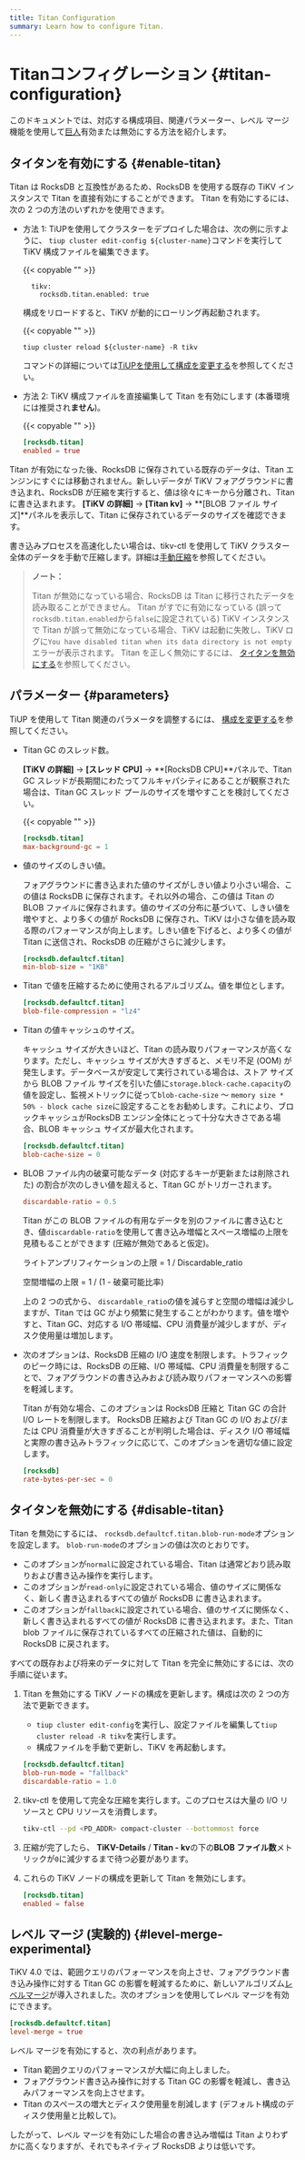 ```yaml
---
title: Titan Configuration
summary: Learn how to configure Titan.
---
```


# Titanコンフィグレーション {#titan-configuration}

このドキュメントでは、対応する構成項目、関連パラメーター、レベル マージ機能を使用して[<a href="/storage-engine/titan-overview.md">巨人</a>](/storage-engine/titan-overview.md)有効または無効にする方法を紹介します。

## タイタンを有効にする {#enable-titan}

Titan は RocksDB と互換性があるため、RocksDB を使用する既存の TiKV インスタンスで Titan を直接有効にすることができます。 Titan を有効にするには、次の 2 つの方法のいずれかを使用できます。

-   方法 1: TiUPを使用してクラスターをデプロイした場合は、次の例に示すように、 `tiup cluster edit-config ${cluster-name}`コマンドを実行して TiKV 構成ファイルを編集できます。

    {{< copyable "" >}}

    ```shell
      tikv:
        rocksdb.titan.enabled: true
    ```

    構成をリロードすると、TiKV が動的にローリング再起動されます。

    {{< copyable "" >}}

    ```shell
    tiup cluster reload ${cluster-name} -R tikv
    ```

    コマンドの詳細については[<a href="/maintain-tidb-using-tiup.md#modify-the-configuration">TiUPを使用して構成を変更する</a>](/maintain-tidb-using-tiup.md#modify-the-configuration)を参照してください。

-   方法 2: TiKV 構成ファイルを直接編集して Titan を有効にします (本番環境には推奨され**ません**)。

    {{< copyable "" >}}

    ```toml
    [rocksdb.titan]
    enabled = true
    ```

Titan が有効になった後、RocksDB に保存されている既存のデータは、Titan エンジンにすぐには移動されません。新しいデータが TiKV フォアグラウンドに書き込まれ、RocksDB が圧縮を実行すると、値は徐々にキーから分離され、Titan に書き込まれます。 **[TiKV の詳細]** -&gt; **[Titan kv]** -&gt; **[BLOB ファイル サイズ]**パネルを表示して、Titan に保存されているデータのサイズを確認できます。

書き込みプロセスを高速化したい場合は、tikv-ctl を使用して TiKV クラスター全体のデータを手動で圧縮します。詳細は[<a href="/tikv-control.md#compact-data-of-the-whole-tikv-cluster-manually">手動圧縮</a>](/tikv-control.md#compact-data-of-the-whole-tikv-cluster-manually)を参照してください。

> **ノート：**
>
> Titan が無効になっている場合、RocksDB は Titan に移行されたデータを読み取ることができません。 Titan がすでに有効になっている (誤って`rocksdb.titan.enabled`から`false`に設定されている) TiKV インスタンスで Titan が誤って無効になっている場合、TiKV は起動に失敗し、TiKV ログに`You have disabled titan when its data directory is not empty`エラーが表示されます。 Titan を正しく無効にするには、 [<a href="#disable-titan">タイタンを無効にする</a>](#disable-titan)を参照してください。

## パラメーター {#parameters}

TiUP を使用して Titan 関連のパラメータを調整するには、 [<a href="/maintain-tidb-using-tiup.md#modify-the-configuration">構成を変更する</a>](/maintain-tidb-using-tiup.md#modify-the-configuration)を参照してください。

-   Titan GC のスレッド数。

    **[TiKV の詳細]** -&gt; **[スレッド CPU]** -&gt; **[RocksDB CPU]**パネルで、Titan GC スレッドが長期間にわたってフルキャパシティにあることが観察された場合は、Titan GC スレッド プールのサイズを増やすことを検討してください。

    {{< copyable "" >}}

    ```toml
    [rocksdb.titan]
    max-background-gc = 1
    ```

-   値のサイズのしきい値。

    フォアグラウンドに書き込まれた値のサイズがしきい値より小さい場合、この値は RocksDB に保存されます。それ以外の場合、この値は Titan の BLOB ファイルに保存されます。値のサイズの分布に基づいて、しきい値を増やすと、より多くの値が RocksDB に保存され、TiKV は小さな値を読み取る際のパフォーマンスが向上します。しきい値を下げると、より多くの値が Titan に送信され、RocksDB の圧縮がさらに減少します。

    ```toml
    [rocksdb.defaultcf.titan]
    min-blob-size = "1KB"
    ```

-   Titan で値を圧縮するために使用されるアルゴリズム。値を単位とします。

    ```toml
    [rocksdb.defaultcf.titan]
    blob-file-compression = "lz4"
    ```

-   Titan の値キャッシュのサイズ。

    キャッシュ サイズが大きいほど、Titan の読み取りパフォーマンスが高くなります。ただし、キャッシュ サイズが大きすぎると、メモリ不足 (OOM) が発生します。データベースが安定して実行されている場合は、ストア サイズから BLOB ファイル サイズを引いた値に`storage.block-cache.capacity`の値を設定し、監視メトリックに従って`blob-cache-size` ～ `memory size * 50% - block cache size`に設定することをお勧めします。これにより、ブロックキャッシュがRocksDB エンジン全体にとって十分な大きさである場合、BLOB キャッシュ サイズが最大化されます。

    ```toml
    [rocksdb.defaultcf.titan]
    blob-cache-size = 0
    ```

-   BLOB ファイル内の破棄可能なデータ (対応するキーが更新または削除された) の割合が次のしきい値を超えると、Titan GC がトリガーされます。

    ```toml
    discardable-ratio = 0.5
    ```

    Titan がこの BLOB ファイルの有用なデータを別のファイルに書き込むとき、値`discardable-ratio`を使用して書き込み増幅とスペース増幅の上限を見積もることができます (圧縮が無効であると仮定)。

    ライトアンプリフィケーションの上限 = 1 / Discardable_ratio

    空間増幅の上限 = 1 / (1 - 破棄可能比率)

    上の 2 つの式から、 `discardable_ratio`の値を減らすと空間の増幅は減少しますが、Titan では GC がより頻繁に発生することがわかります。値を増やすと、Titan GC、対応する I/O 帯域幅、CPU 消費量が減少しますが、ディスク使用量は増加します。

-   次のオプションは、RocksDB 圧縮の I/O 速度を制限します。トラフィックのピーク時には、RocksDB の圧縮、I/O 帯域幅、CPU 消費量を制限することで、フォアグラウンドの書き込みおよび読み取りパフォーマンスへの影響を軽減します。

    Titan が有効な場合、このオプションは RocksDB 圧縮と Titan GC の合計 I/O レートを制限します。 RocksDB 圧縮および Titan GC の I/O および/または CPU 消費量が大きすぎることが判明した場合は、ディスク I/O 帯域幅と実際の書き込みトラフィックに応じて、このオプションを適切な値に設定します。

    ```toml
    [rocksdb]
    rate-bytes-per-sec = 0
    ```

## タイタンを無効にする {#disable-titan}

Titan を無効にするには、 `rocksdb.defaultcf.titan.blob-run-mode`オプションを設定します。 `blob-run-mode`のオプションの値は次のとおりです。

-   このオプションが`normal`に設定されている場合、Titan は通常どおり読み取りおよび書き込み操作を実行します。
-   このオプションが`read-only`に設定されている場合、値のサイズに関係なく、新しく書き込まれるすべての値が RocksDB に書き込まれます。
-   このオプションが`fallback`に設定されている場合、値のサイズに関係なく、新しく書き込まれるすべての値が RocksDB に書き込まれます。また、Titan blob ファイルに保存されているすべての圧縮された値は、自動的に RocksDB に戻されます。

すべての既存および将来のデータに対して Titan を完全に無効にするには、次の手順に従います。

1.  Titan を無効にする TiKV ノードの構成を更新します。構成は次の 2 つの方法で更新できます。

    -   `tiup cluster edit-config`を実行し、設定ファイルを編集して`tiup cluster reload -R tikv`を実行します。
    -   構成ファイルを手動で更新し、TiKV を再起動します。

    ```toml
    [rocksdb.defaultcf.titan]
    blob-run-mode = "fallback"
    discardable-ratio = 1.0
    ```

2.  tikv-ctl を使用して完全な圧縮を実行します。このプロセスは大量の I/O リソースと CPU リソースを消費します。

    ```bash
    tikv-ctl --pd <PD_ADDR> compact-cluster --bottommost force
    ```

3.  圧縮が完了したら、 **TiKV-Details** / **Titan - kv**の下の**BLOB ファイル数**メトリックが`0`に減少するまで待つ必要があります。

4.  これらの TiKV ノードの構成を更新して Titan を無効にします。

    ```toml
    [rocksdb.titan]
    enabled = false
    ```

## レベル マージ (実験的) {#level-merge-experimental}

TiKV 4.0 では、範囲クエリのパフォーマンスを向上させ、フォアグラウンド書き込み操作に対する Titan GC の影響を軽減するために、新しいアルゴリズム[<a href="/storage-engine/titan-overview.md#level-merge">レベルマージ</a>](/storage-engine/titan-overview.md#level-merge)が導入されました。次のオプションを使用してレベル マージを有効にできます。

```toml
[rocksdb.defaultcf.titan]
level-merge = true
```

レベル マージを有効にすると、次の利点があります。

-   Titan 範囲クエリのパフォーマンスが大幅に向上しました。
-   フォアグラウンド書き込み操作に対する Titan GC の影響を軽減し、書き込みパフォーマンスを向上させます。
-   Titan のスペースの増大とディスク使用量を削減します (デフォルト構成のディスク使用量と比較して)。

したがって、レベル マージを有効にした場合の書き込み増幅は Titan よりわずかに高くなりますが、それでもネイティブ RocksDB よりは低いです。
